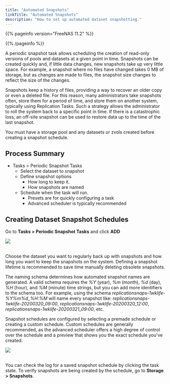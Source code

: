 ```yaml
---
title: "Automated Snapshots"
linkTitle: "Automated Snapshots"
description: "How to set up automated dataset snapshotting."
---
```


{{% pageinfo version="FreeNAS 11.2" %}}

{{% /pageinfo %}}

A periodic snapshot task allows scheduling the creation of read-only versions of pools and datasets at a given point in time.
Snapshots can be created quickly and, if little data changes, new snapshots take up very little space.
For example, a snapshot where no files have changed takes 0 MB of storage, but as changes are made to files, the snapshot size changes to reflect the size of the changes.

Snapshots keep a history of files, providing a way to recover an older copy or even a deleted file.
For this reason, many administrators take snapshots often, store them for a period of time, and store them on another system, typically using Replication Tasks.
Such a strategy allows the administrator to roll the system back to a specific point in time.
If there is a catastrophic loss, an off-site snapshot can be used to restore data up to the time of the last snapshot.

You must have a storage pool and any datasets or zvols created before creating a snapshot schedule.

## Process Summary

* Tasks > Periodic Snapshot Tasks
  * Select the dataset to snapshot
  * Define snapshot options
    * How long to keep it.
    * How snapshots are named
  * Schedule when the task will run.
    * Presets are for quickly configuring a task
    * Advanced scheduler is typically recommended

## Creating Dataset Snapshot Schedules

Go to **Tasks > Periodic Snapshot Tasks** and click **ADD**

<img src="/images/tasks-periodicsnap-add.png">
<br><br>

Choose the dataset you want to regularly back up with snapshots and how long you want to keep the snapshots on the system.
Defining a snapshot lifetime is recommended to save time manually deleting obsolete snapshots.

The naming schema determines how automated snapshot names are generated.
A valid schema requires the *%Y* (year), *%m* (month), *%d* (day), *%H* (hour), and *%M* (minute) time strings, but you can add more identifiers to the schema too.
For example, using the schema <i>replicationsnaps-1wklife-%Y%m%d_%H:%M</i> will name every snapshot like: <i>replicationsnaps-1wklife-20200320_09:00</i>, <i>replicationsnaps-1wklife-20200320_12:00</i>, <i>replicationsnaps-1wklife-20200321_09:00</i>, etc.

Snapshot schedules are configured by selecting a premade schedule or creating a custom schedule.
Custom schedules are generally recommended, as the advanced scheduler offers a high degree of control over the schedule and a preview that shows you the exact schedule you've created.

<img src="/images/advanced-scheduler.png">
<br><br>

You can check the log for a saved snapshot schedule by clicking the task state.
To verify snapshots are being created by the schedule, go to **Storage > Snapshots**.